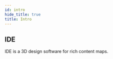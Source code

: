 ```yaml
---
id: intro
hide_title: true
title: Intro
---
```


## IDE

IDE is a 3D design software for rich content maps.
